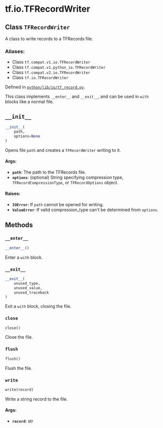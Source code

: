 <div itemscope itemtype="http://developers.google.com/ReferenceObject">
<meta itemprop="name" content="tf.io.TFRecordWriter" />
<meta itemprop="path" content="Stable" />
<meta itemprop="property" content="__enter__"/>
<meta itemprop="property" content="__exit__"/>
<meta itemprop="property" content="__init__"/>
<meta itemprop="property" content="close"/>
<meta itemprop="property" content="flush"/>
<meta itemprop="property" content="write"/>
</div>

# tf.io.TFRecordWriter

## Class `TFRecordWriter`

A class to write records to a TFRecords file.



### Aliases:

* Class `tf.compat.v1.io.TFRecordWriter`
* Class `tf.compat.v1.python_io.TFRecordWriter`
* Class `tf.compat.v2.io.TFRecordWriter`
* Class `tf.io.TFRecordWriter`



Defined in [`python/lib/io/tf_record.py`](/code/stable/tensorflow/python/lib/io/tf_record.py).

<!-- Placeholder for "Used in" -->

This class implements `__enter__` and `__exit__`, and can be used
in `with` blocks like a normal file.

<h2 id="__init__"><code>__init__</code></h2>

``` python
__init__(
    path,
    options=None
)
```

Opens file `path` and creates a `TFRecordWriter` writing to it.


#### Args:


* <b>`path`</b>: The path to the TFRecords file.
* <b>`options`</b>: (optional) String specifying compression type,
    `TFRecordCompressionType`, or `TFRecordOptions` object.


#### Raises:


* <b>`IOError`</b>: If `path` cannot be opened for writing.
* <b>`ValueError`</b>: If valid compression_type can't be determined from `options`.



## Methods

<h3 id="__enter__"><code>__enter__</code></h3>

``` python
__enter__()
```

Enter a `with` block.


<h3 id="__exit__"><code>__exit__</code></h3>

``` python
__exit__(
    unused_type,
    unused_value,
    unused_traceback
)
```

Exit a `with` block, closing the file.


<h3 id="close"><code>close</code></h3>

``` python
close()
```

Close the file.


<h3 id="flush"><code>flush</code></h3>

``` python
flush()
```

Flush the file.


<h3 id="write"><code>write</code></h3>

``` python
write(record)
```

Write a string record to the file.


#### Args:


* <b>`record`</b>: str



